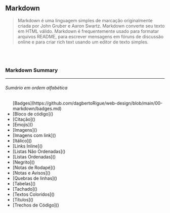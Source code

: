 ## Markdown

> Markdown é uma linguagem simples de marcação originalmente criada por John Gruber e Aaron Swartz. 
Markdown converte seu texto em HTML válido. Markdown é frequentemente usado para formatar arquivos README, 
para escrever mensagens em fóruns de discussão online e para criar rich text usando um editor de texto simples.

<br></br>

### Markdown Summary
---  
###### Sumário em ordem alfabética
<ul>
    [Badges](https://github.com/dagbertoRigue/web-design/blob/main/00-markdown/badges.md)
    <li>[Bloco de código]()</li>
    <li>[Citação]()</li>
    <li>[Emojis]()</li>
    <li>[Imagens]()</li>
    <li>[Imagens com link]()</li>
    <li>[Itálico]()</li>
    <li>[Links Inline]()</li>
    <li>[Listas Não Ordenadas]()</li>
    <li>[Listas Ordenadas]()</li>
    <li>[Negrito]()</li>
    <li>[Notas de Rodapé]()</li>
    <li>[Notas e Avisos]()</li>
    <li>[Quebras de linhas]()</li>
    <li>[Tabelas]()</li>
    <li>[Tachado]()</li>
    <li>[Textos Coloridos]()</li>
    <li>[Títulos]()</li>
    <li>[Trechos de Código]()</li>
</ul>
